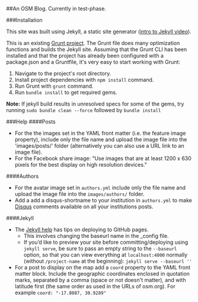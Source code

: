 ##An OSM Blog. Currently in test-phase.

###Installation

This site was built using Jekyll, a static site generator ([intro to Jekyll video](https://www.youtube.com/watch?v=O7NBEFmA7yA)).

This is an existing [Grunt project](http://gruntjs.com/getting-started). The Grunt file does many optimization functions and builds the Jekyll site. Assuming that the Grunt CLI has been installed and that the project has already been configured with a package.json and a Gruntfile, it's very easy to start working with Grunt:

1. Navigate to the project's root directory.
2. Install project dependencies with `npm install` command.
3. Run Grunt with `grunt` command.
4. Run `bundle install` to get required gems.

**Note:** If jekyll build results in unresolved specs for some of the gems, try running `sudo bundle clean --force` followed by `bundle install`

###Help
####Posts
- For the the images set in the YAML front matter (i.e. the feature image property), include only the file name and upload the image file into the 'images/posts/' folder (alternatively you can also use a URL link to an image file).
- For the Facebook share image: "Use images that are at least 1200 x 630 pixels for the best display on high resolution devices."

####Authors
- For the avatar image set in `authors.yml` include only the file name and upload the image file into the `images/authors/` folder.
- Add a add a disqus-shortname to your institution in `authors.yml` to make [Disqus](https://disqus.com/) comments available on all your institutions posts.

####Jekyll
- The [Jekyll help](https://jekyllrb.com/docs/github-pages/) has tips on deploying to GitHub pages.
   - This involves changing the baseurl name in the \_config file.
   - If you’d like to preview your site before committing/deploying using `jekyll serve`, be sure to pass an empty string to the `--baseurl` option, so that you can view everything at `localhost:4000` normally (without `/project-name` at the beginning): `jekyll serve --baseurl ''`
- For a post to display on the map add a `coord` property to the YAML front matter block. Include the geographic coordinates enclosed in quotation marks, separated by a comma (space or not doesn't matter), and with latitude first (the same order as used in the URLs of osm.org). For example `coord: "-17.8087, 30.9289"`
